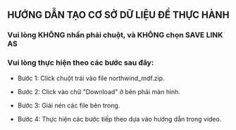 ## HƯỚNG DẪN TẠO CƠ SỞ DỮ LIỆU ĐỂ THỰC HÀNH

### Vui lòng KHÔNG nhấn phải chuột, và KHÔNG chọn SAVE LINK AS

### Vui lòng thực hiện theo các bước sau đây:

* Bước 1: Click chuột trái vào file northwind_mdf.zip.

* Bước 2: Click vào chữ "Download" ở bên phải màn hình.

* Bước 3: Giải nén các file bên trong.

* Bước 4: Thực hiện các bước tiếp theo dựa vào hướng dẫn trong video.
